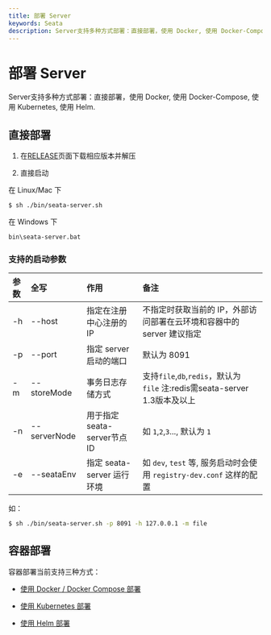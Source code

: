 ```yaml
---
title: 部署 Server
keywords: Seata
description: Server支持多种方式部署：直接部署，使用 Docker, 使用 Docker-Compose, 使用 Kubernetes,  使用 Helm。
---
```


# 部署 Server

Server支持多种方式部署：直接部署，使用 Docker, 使用 Docker-Compose, 使用 Kubernetes,  使用 Helm.

## 直接部署 

1. 在[RELEASE](https://github.com/seata/seata/releases)页面下载相应版本并解压 

2. 直接启动

在 Linux/Mac 下

```bash
$ sh ./bin/seata-server.sh
```

在 Windows 下

```cmd
bin\seata-server.bat
```

### 支持的启动参数

|参数|全写|作用|备注|
|:--|:--|:--|:--|
|-h|--host|指定在注册中心注册的 IP|不指定时获取当前的 IP，外部访问部署在云环境和容器中的 server 建议指定|
|-p|--port|指定 server 启动的端口|默认为 8091|
|-m|--storeMode|事务日志存储方式|支持`file`,`db`,`redis`，默认为 `file` 注:redis需seata-server 1.3版本及以上|
|-n|--serverNode|用于指定seata-server节点ID|如 `1`,`2`,`3`..., 默认为 `1`|
|-e|--seataEnv|指定 seata-server 运行环境|如 `dev`, `test` 等, 服务启动时会使用 `registry-dev.conf` 这样的配置|

如：

```bash
$ sh ./bin/seata-server.sh -p 8091 -h 127.0.0.1 -m file
```



## 容器部署 

容器部署当前支持三种方式：

- [使用 Docker / Docker Compose 部署 ](docs/zh-cn/quickstart/server-deploy/deploy-by-docker.md/server-deploy/deploy-by-docker.md)

- [使用 Kubernetes 部署 ](docs/zh-cn/quickstart/server-deploy/deploy-by-kubernetes.mdver-deploy/deploy-by-kubernetes.md)

- [使用 Helm 部署](docs/zh-cn/quickstart/server-deploy/deploy-by-helm.mdrt/server-deploy/deploy-by-helm.md)
